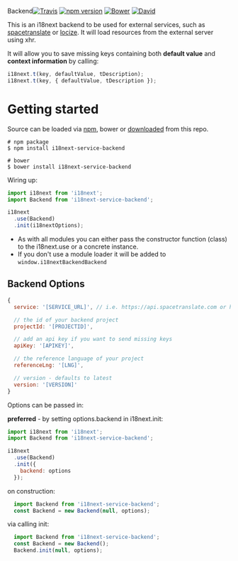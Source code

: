 Backend[![Travis](https://img.shields.io/travis/timbrandin/i18next-service-backend/master.svg?style=flat-square)](https://travis-ci.org/timbrandin/i18next-service-backend)
[![npm version](https://img.shields.io/npm/v/i18next-service-backend.svg?style=flat-square)](https://www.npmjs.com/package/i18next-service-backend)
[![Bower](https://img.shields.io/bower/v/i18next-service-backend.svg)]()
[![David](https://img.shields.io/david/timbrandin/i18next-service-backend.svg?style=flat-square)](https://david-dm.org/timbrandin/i18next-service-backend)

This is an i18next backend to be used for external services, such as [spacetranslate](https://spacetranslate.com) or [locize](https://locize.com). It will load resources from the external server using xhr.

It will allow you to save missing keys containing both **default value** and **context information** by calling:

```js
i18next.t(key, defaultValue, tDescription);
i18next.t(key, { defaultValue, tDescription });
```

# Getting started

Source can be loaded via [npm](https://www.npmjs.com/package/i18next-service-backend), bower or [downloaded](https://cdn.rawgit.com/timbrandin/i18next-service-backend/master/i18next-service-backend.min.js) from this repo.

```
# npm package
$ npm install i18next-service-backend

# bower
$ bower install i18next-service-backend
```

Wiring up:

```js
import i18next from 'i18next';
import Backend from 'i18next-service-backend';

i18next
  .use(Backend)
  .init(i18nextOptions);
```

- As with all modules you can either pass the constructor function (class) to the i18next.use or a concrete instance.
- If you don't use a module loader it will be added to `window.i18nextBackendBackend`


## Backend Options

```js
{
  service: '[SERVICE_URL]', // i.e. https://api.spacetranslate.com or https://api.locize.com

  // the id of your backend project
  projectId: '[PROJECTID]',

  // add an api key if you want to send missing keys
  apiKey: '[APIKEY]',

  // the reference language of your project
  referenceLng: '[LNG]',

  // version - defaults to latest
  version: '[VERSION]'
}
```

Options can be passed in:

**preferred** - by setting options.backend in i18next.init:

```js
import i18next from 'i18next';
import Backend from 'i18next-service-backend';

i18next
  .use(Backend)
  .init({
    backend: options
  });
```

on construction:

```js
  import Backend from 'i18next-service-backend';
  const Backend = new Backend(null, options);
```

via calling init:

```js
  import Backend from 'i18next-service-backend';
  const Backend = new Backend();
  Backend.init(null, options);
```
